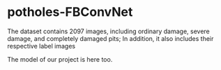 # potholes-FBConvNet

The dataset contains 2097 images, including ordinary damage, severe damage, and completely damaged pits; 
In addition, it also includes their respective label images

The model of our project is here too.
